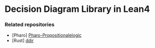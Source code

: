 # Decision Diagram Library in Lean4

### Related repositories

- [Pharo] [Pharo-Propositionalelogic](https://github.com/shnarazk/Pharo-PropositionalLogic)
- [Rust] [ddir](https://github.com/shnarazk/ddir)
